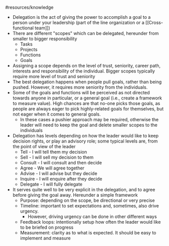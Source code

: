 #resources/knowledge  

- Delegation is the act of giving the power to accomplish a goal to a person under your leadership (part of the line organization or a [[Cross-functional team]])
- There are different "scopes" which can be delegated, hereunder from smaller to bigger responsibility
	- Tasks
	- Projects
	- Functions
	- Goals
- Assigning a scope depends on the level of trust, seniority, career path, interests and responsibility of the individual. Bigger scopes typically require more level of trust and seniority
- The best delegation happens when people pull goals, rather than being pushed. However, it requires more seniority from the individuals.
- Some of the goals and functions will be perceived as not directed towards anyone in particular, or a general goal (i.e., create a framework to measure value). High chances are that no-one picks those goals, as people are always eager to pick highly-related goals for themselves, but not eager when it comes to general goals.
	- In these cases a pushier approach may be required, otherwise the leader will need to keep the goal and delete smaller scopes to the individuals 
- Delegation has levels depending on how the leader would like to keep decision rights, or play an advisory role; some typical levels are, from the point of view of the leader
	- Tell - I will tell them my decision
	- Sell - I will sell my decision to them
	- Consult - I will consult and then decide
	- Agree - We will agree together
	- Advise - I will advise but they decide
	- Inquire - I will enquire after they decide
	- Delegate - I will fully delegate
- It serves quite well to be very explicit in the delegation, and to agree before giving the goal away. Hereunder a simple framework
	- Purpose: depending on the scope, be directional or very precise
	- Timeline: important to set expectations and, sometimes, also drive urgency.
		- However, driving urgency can be done in other different ways
	- Feedback loops: intentionally setup how often the leader would like to be briefed on progress
	- Measurement: clarity as to what is expected. It should be easy to implement and measure